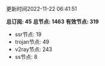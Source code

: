 更新时间2022-11-22 06:41:51

**总订阅: 45**
**总节点: 1463**
**有效节点: 319**
- ssr节点: 19
- trojan节点: 49
- v2ray节点: 243
- ss节点: 8
